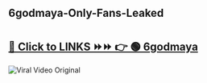 
 ## 6godmaya-Only-Fans-Leaked

# <h2><a href="https://clipsfans.com/6godmaya&ref=git">🔗 Click to LINKS ⏩⏩ 👉 🟢 6godmaya </a></h2>

<a href="https://clipsfans.com/6godmaya&ref=git" rel="nofollow" data-target="animated-image.originalLink"><img src="https://i.ibb.co.com/xMMVF88/686577567.gif" alt="Viral Video Original" style="max-width: 100%; display: inline-block;" data-target="animated-image.originalImage"></a>

